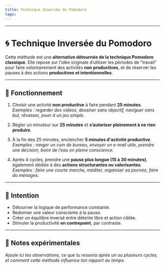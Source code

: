 ```yaml
---
title: Technique Inversée du Pomodoro
tags:
---
```

---

# 🌀 Technique Inversée du Pomodoro

Cette méthode est une **alternative détournée de la technique Pomodoro classique**. Elle repose sur l’idée originale d’utiliser les périodes de "travail" pour faire volontairement des activités **non productives**, et de réserver les pauses à des actions **productives et intentionnelles**.

---

## 🔄 Fonctionnement

1. Choisir une activité **non productive** à faire pendant **25 minutes**.  
   _Exemples : regarder des vidéos, dessiner sans objectif, naviguer sans but, rêvasser, jouer à un jeu simple._

2. Régler un minuteur sur **25 minutes** et **s’autoriser pleinement à ne rien produire**.

3. À la fin des 25 minutes, enclencher **5 minutes d'activité productive**.  
   _Exemples : ranger un coin de bureau, envoyer un e-mail utile, prendre une décision, boire de l’eau en pleine conscience._

4. Après 4 cycles, prendre une **pause plus longue (15 à 30 minutes)**, également dédiée à des **actions structurantes ou valorisantes**.  
   _Exemples : faire une courte marche, méditer, organiser sa journée, faire du ménages._

---

## 🎯 Intention

- Détourner la logique de performance constante.
- Redonner une valeur consciente à la pause.
- Créer un équilibre inversé entre détente libre et action ciblée.
- Stimuler la productivité **en contrepoint**, par contraste.

---

## 🧪 Notes expérimentales

_Ajoute ici tes observations, ce que tu ressens après un ou plusieurs cycles, et comment cette méthode influence ton rapport au temps._
